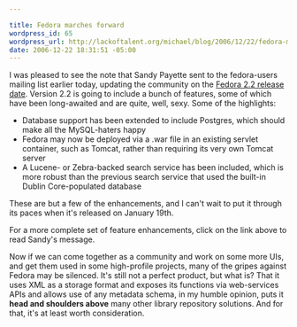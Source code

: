 ```yaml
--- 

title: Fedora marches forward
wordpress_id: 65
wordpress_url: http://lackoftalent.org/michael/blog/2006/12/22/fedora-marches-forward/
date: 2006-12-22 18:31:51 -05:00
---
```

I was pleased to see the note that Sandy Payette sent to the fedora-users mailing list earlier today, updating the community on the <a target="_blank" href="http://comm.nsdl.org/pipermail/fedora-users/2006-December/002330.html">Fedora 2.2 release date</a>.  Version 2.2 is going to include a bunch of features, some of which have been long-awaited and are quite, well, sexy.  Some of the highlights:
<ul>
	<li>Database support has been extended to include Postgres, which should make all the MySQL-haters happy</li>
	<li>Fedora may now be deployed via a .war file in an existing servlet container, such as Tomcat, rather than requiring its very own Tomcat server</li>
	<li>A Lucene- or Zebra-backed search service has been included, which is more robust than the previous search service that used the built-in Dublin Core-populated database</li>
</ul>
These are but a few of the enhancements, and I can't wait to put it through its paces when it's released on January 19th.

For a more complete set of feature enhancements, click on the link above to read Sandy's message.

Now if we can come together as a community and work on some more UIs, and get them used in some high-profile projects, many of the gripes against Fedora may be silenced.  It's still not a perfect product, but what is?   That it uses XML as a storage format and exposes its functions via web-services APIs and allows use of any metadata schema, in my humble opinion, puts it <strong>head and shoulders above</strong> many other library repository solutions.  And for that, it's at least worth consideration.
